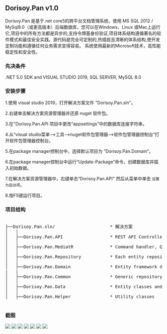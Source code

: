
##  Dorisoy.Pan v1.0 ##

Dorisoy.Pan 是基于.net core5的跨平台文档管理系统，使用 MS SQL 2012 / MySql8.0（或更高版本）后端数据库，您可以在Windows、Linux 或Mac上运行它,项目中的所有方法都是异步的,支持令牌基身份验证,项目体系结构遵循著名的软件模式和最佳安全实践。源代码是完全可定制的,热插拔且清晰的体系结构,使开发定制功能和遵循任何业务需求变得容易。
系统使用最新的Microsoft技术，高性能稳定性和安全性。

### 先决条件 ###

.NET 5.0 SDK and VISUAL STUDIO 2019, SQL SERVER, MySQL 8.0 

### 安装步骤 ###

1.使用 visual studio 2019，打开解决方案文件 "Dorisoy.Pan.sln"。

2.右键单击解决方案资源管理器并还原 nuget 软件包。

3.在"Dorisoy.Pan.API 项目中更改“appsettings”中的数据库连接字符串。

4.从“visual studio菜单-->工具-->nuget软件包管理器-->软件包管理器控制台”打开软件包管理器控制台。

5.在package manager控制台中，选择默认项目为 “Dorisoy.Pan.Domain”。

6.在package manager控制台中运行“Update-Package”命令，创建数据库并插入初始数据。

7.在解决方案资源管理器中，右键单击“Dorisoy.Pan.API" 然后从菜单中单击 `设置为启动项`。

8.按F5键运行项目。


###   项目结构 ### 

<pre class="prettyprint">

├──Dorisoy.Pan.sln/                     * 解决方案
│   │
│   ├──Dorisoy.Pan.API                  * REST API Controller, Dependancy configuration, Auto mapper profile 
│   │
│   ├──Dorisoy.Pan.MediatR              * Command handler, Query handler, Fluent API validation
│   │
│   ├──Dorisoy.Pan.Repository           * Each entity repository
│   │
│   ├──Dorisoy.Pan.Domain               * Entity framework dbContext 
|   |
│   ├──Dorisoy.Pan.Common               * Generic repository and Unit of work patterns
│   │ 
│   ├──Dorisoy.Pan.Data                 * Entity classes and DTO classes
│   │
│   ├──Dorisoy.Pan.Helper               * Utility classes

</pre>

### 截图 ###

<img src="https://bitbucket.org/mschen_/dorisoy.pan/raw/62f4c5b7b9cd317006662d7a49ec22ce8a0d2c5f/s%20(4).png"/>
<img src="https://bitbucket.org/mschen_/dorisoy.pan/raw/62f4c5b7b9cd317006662d7a49ec22ce8a0d2c5f/s%20(7).png"/>
<img src="https://bitbucket.org/mschen_/dorisoy.pan/raw/62f4c5b7b9cd317006662d7a49ec22ce8a0d2c5f/s%20(6).png"/>
<img src="https://bitbucket.org/mschen_/dorisoy.pan/raw/62f4c5b7b9cd317006662d7a49ec22ce8a0d2c5f/s%20(5).png"/>
<img src="https://bitbucket.org/mschen_/dorisoy.pan/raw/62f4c5b7b9cd317006662d7a49ec22ce8a0d2c5f/s%20(3).png"/>
<img src="https://bitbucket.org/mschen_/dorisoy.pan/raw/62f4c5b7b9cd317006662d7a49ec22ce8a0d2c5f/s%20(2).png"/>
<img src="https://bitbucket.org/mschen_/dorisoy.pan/raw/62f4c5b7b9cd317006662d7a49ec22ce8a0d2c5f/s%20(1).png"/>

                        

 